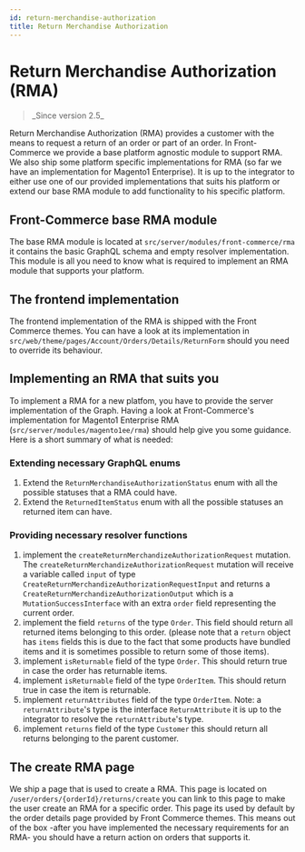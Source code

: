 ```yaml
---
id: return-merchandise-authorization
title: Return Merchandise Authorization
---
```


# Return Merchandise Authorization (RMA)

<blockquote class="feature--new">
_Since version 2.5_
</blockquote>

Return Merchandise Authorization (RMA) provides a customer with the means to request a return of an order or part of an order. In Front-Commerce we provide a base platform agnostic module to support RMA. We also ship some platform specific implementations for RMA (so far we have an implementation for Magento1 Enterprise). It is up to the integrator to either use one of our provided implementations that suits his platform or extend our base RMA module to add functionality to his specific platform.

## Front-Commerce base RMA module

The base RMA module is located at `src/server/modules/front-commerce/rma` it contains the basic GraphQL schema and empty resolver implementation. This module is all you need to know what is required to implement an RMA module that supports your platform.

## The frontend implementation

The frontend implementation of the RMA is shipped with the Front Commerce themes. You can have a look at its implementation in `src/web/theme/pages/Account/Orders/Details/ReturnForm` should you need to override its behaviour.

## Implementing an RMA that suits you

To implement a RMA for a new platfom, you have to provide the server implementation of the Graph. Having a look at Front-Commerce's implementation for Magento1 Enterprise RMA (`src/server/modules/magento1ee/rma`) should help give you some guidance. Here is a short summary of what is needed:

### Extending necessary GraphQL enums

1. Extend the `ReturnMerchandiseAuthorizationStatus` enum with all the possible statuses that a RMA could have.
2. Extend the `ReturnedItemStatus` enum with all the possible statuses an returned item can have.

### Providing necessary resolver functions

1. implement the `createReturnMerchandizeAuthorizationRequest` mutation. The `createReturnMerchandizeAuthorizationRequest` mutation will receive a variable called `input` of type `CreateReturnMerchandizeAuthorizationRequestInput` and returns a `CreateReturnMerchandizeAuthorizationOutput` which is a `MutationSuccessInterface` with an extra `order` field representing the current order.
1. implement the field `returns` of the type `Order`. This field should return all returned items belonging to this order. (please note that a `return` object has `items` fields this is due to the fact that some products have bundled items and it is sometimes possible to return some of those items).
1. implement `isReturnable` field of the type `Order`. This should return true in case the order has returnable items.
1. implement `isReturnable` field of the type `OrderItem`. This should return true in case the item is  returnable.
1. implement `returnAttributes` field of the type `OrderItem`. Note: a `returnAttribute`'s type is the interface `ReturnAttribute` it is up to the integrator to resolve the `returnAttribute`'s type.
1. implement `returns` field of the type `Customer` this should return all returns belonging to the parent customer.

## The create RMA page

We ship a page that is used to create a RMA. This page is located on `/user/orders/{orderId}/returns/create` you can link to this page to make the user create an RMA for a specific order. This page its used by default by the order details page provided by Front Commerce themes. This means out of the box -after you have implemented the necessary requirements for an RMA- you should have a return action on orders that supports it.
